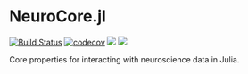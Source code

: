 # NeuroCore.jl

[![Build Status](https://travis-ci.com/JuliaNeuroscience/NeuroCore.jl.svg?branch=master)](https://travis-ci.com/JuliaNeuroscience/NeuroCore.jl) [![codecov](https://codecov.io/gh/JuliaNeuroscience/NeuroCore.jl/branch/master/graph/badge.svg)](https://codecov.io/gh/JuliaNeuroscience/NeuroCore.jl)
[![](https://img.shields.io/badge/docs-stable-blue.svg)](https://JuliaNeuroscience.github.io/NeuroCore.jl/stable)
[![](https://img.shields.io/badge/docs-dev-blue.svg)](https://JuliaNeuroscience.github.io/NeuroCore.jl/dev)

Core properties for interacting with neuroscience data in Julia.
